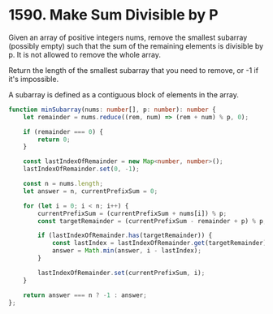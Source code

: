 # 1590. Make Sum Divisible by P

Given an array of positive integers nums, remove the smallest subarray (possibly empty) such that the sum of the remaining elements is divisible by p. It is not allowed to remove the whole array.

Return the length of the smallest subarray that you need to remove, or -1 if it's impossible.

A subarray is defined as a contiguous block of elements in the array.

```ts
function minSubarray(nums: number[], p: number): number {
    let remainder = nums.reduce((rem, num) => (rem + num) % p, 0);

    if (remainder === 0) {
        return 0;
    }

    const lastIndexOfRemainder = new Map<number, number>();
    lastIndexOfRemainder.set(0, -1);

    const n = nums.length;
    let answer = n, currentPrefixSum = 0;

    for (let i = 0; i < n; i++) {
        currentPrefixSum = (currentPrefixSum + nums[i]) % p;
        const targetRemainder = (currentPrefixSum - remainder + p) % p;

        if (lastIndexOfRemainder.has(targetRemainder)) {
            const lastIndex = lastIndexOfRemainder.get(targetRemainder);
            answer = Math.min(answer, i - lastIndex);
        }

        lastIndexOfRemainder.set(currentPrefixSum, i);
    }

    return answer === n ? -1 : answer;
};
```
